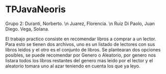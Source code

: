 # TPJavaNeoris

Grupo 2: 
  Duranti, Norberto. \n
  Juarez, Florencia. \n
  Ruiz Di Paolo, Juan Diego.
  Vega, Solana.
  
  
  El trabajo practico consiste en recomendar libros a comprar a un lector. Para esto se tienen dos archivos, uno es un listado de lectores con sus libros leidos y el otro es el conjunto de libros. Se plantearan dos opciones posibles, se puede recomendar por Genero o Aleatorio, por genero nos listara todos los libros restantes del genero mas leido por el lector y el aleatorio tomara uno al azar teniendo en cuenta los que ya leyo.
